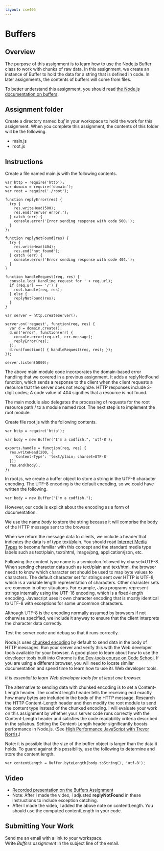 ```yaml
---
layout: cse405
---
```


# Buffers

## Overview

The purpose of this assignment is to learn how to use the Node.js Buffer class to work with chunks of raw data. In this assignment, we create an instance of Buffer to hold the data for a string that is defined in code. In later assignments, the contents of buffers will come from files.

To better understand this assignment, you should read [the Node.js documentation on buffers](http://nodejs.org/api/all.html#all_buffer).

## Assignment folder

Create a directory named _buf_ in your workspace to hold the work for this assignment. When you complete this assignment, the contents of this folder will be the following.

* main.js
* root.js

## Instructions

Create a file named main.js with the following contents.

~~~~
var http = require('http');
var domain = require('domain');
var root = require('./root');

function replyError(res) {
  try {
    res.writeHead(500);
    res.end('Server error.');
  } catch (err) {
    console.error('Error sending response with code 500.');
  }
};

function replyNotFound(res) {
  try {
    res.writeHead(404);
    res.end('not found');
  } catch (err) {
    console.error('Error sending response with code 404.');
  }
}

function handleRequest(req, res) {
  console.log('Handling request for ' + req.url);
  if (req.url === '/') {
    root.handle(req, res);
  } else {
    replyNotFound(res);
  }
}

var server = http.createServer();

server.on('request', function(req, res) {
  var d = domain.create();
  d.on('error', function(err) {
    console.error(req.url, err.message);
    replyError(res);
  });
  d.run(function() { handleRequest(req, res); });
});

server.listen(5000);
~~~~

The above main module code incorporates the domain-based error handling that we covered in a previous assignment. It adds a replyNotFound function, which sends a response to the client when the client requests a resource that the server does not recognize. HTTP responses include 3-digit codes; A code value of 404 signifies that a resource is not found.

The main module also delegates the processing of requests for the root resource path / to a module named root. The next step is to implement the root module.

Create file root.js with the following contents.

~~~~
var http = require('http');

var body = new Buffer("I'm a codfish.", 'utf-8');

exports.handle = function(req, res) {
  res.writeHead(200, {
    'Content-Type': 'text/plain; charset=UTF-8'
  });
  res.end(body);
};
~~~~

In root.js, we create a buffer object to store a string in the UTF-8 character encoding. The UTF-8 encoding is the default encoding, so we could have written the following.

    var body = new Buffer("I'm a codfish.");

However, our code is explicit about the encoding as a form of documentation.

We use the name _body_ to store the string because it will comprise the body of the HTTP message sent to the browser.

When we return the message data to clients, we include a header that indicates the data is of type text/plain. You should read [Internet Media Types](http://en.wikipedia.org/wiki/Internet_media_type) to become familiar with this concept and the standard media type labels such as text/plain, text/html, image/png, application/json, etc.

Following the content type name is a semicolon followed by charset=UTF-8. When sending character data such as text/plain and text/html, the browser needs to know which character set should be used to map byte values to characters. The default character set for strings sent over HTTP is UTF-8, which is a variable length representation of characters. Other character sets are common in other situations. For example, Java programs represent strings internally using the UTF-16 encoding, which is a fixed-length encoding. Javascript uses it own character encoding that is mostly identical to UTF-8 with exceptions for some uncommon characters.

Although UTF-8 is the encoding normally assumed by browsers if not otherwise specified, we include it anyway to ensure that the client interprets the character data correctly.

Test the server code and debug so that it runs correctly.

Node.js uses [chunked encoding](http://en.wikipedia.org/wiki/Chunked_transfer_encoding) by default to send data in the body of HTTP messages. Run your server and verify this with the Web developer tools available for your browser. A good place to learn about how to use the developer tools built into Chrome is [the Dev-tools course on Code School](http://discover-devtools.codeschool.com/). If you are using a different browser, you will need to locate similar documentation and spend time to learn how to use its Web developer tools.

_It is essential to learn Web developer tools for at least one browser._

The alternative to sending data with chunked encoding is to set a Content-Length header. The content length header tells the receiving end exactly how many bytes are included in the body of the HTTP message. Research the HTTP Content-Length header and then modify the root module to send the content type instead of the chunked encoding. I will evaluate your work on this assignment by whether your server code runs correctly with the Content-Length header and satisfies the code readability criteria described in the syllabus.  Setting the Content-Length header significantly boosts performance in Node.js.  (See [High Performance JavaScript with Trevor Norris](http://youtu.be/jsiqvXi3qSA).)

Note: it is possible that the size of the buffer object is larger than the data it holds.
To guard against this possibility, use the following to determine and store the content length.

    var contentLength = Buffer.byteLength(body.toString(), 'utf-8');

## Video

* [Recorded presentation on the Buffers Assignment](http://youtu.be/bYPekNC3Fig)
* Note: After I made the video, I adjusted __replyNotFound__ in these instructions to include exception catching.
* After I made the video, I added the above note on contentLength.  You should use the computed contentLength in your code.

## Submitting Your Work

Send me an email with a link to your workspace.  
Write _Buffers assignment_ in the subject line of the email.

